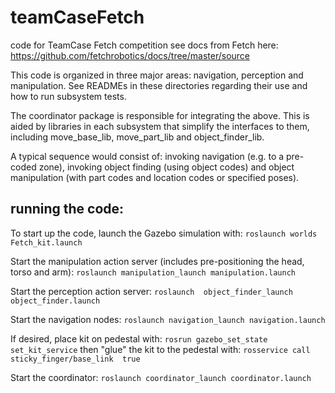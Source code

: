 # teamCaseFetch
code for TeamCase Fetch competition
see docs from Fetch here:
https://github.com/fetchrobotics/docs/tree/master/source

This code is organized in three major areas: navigation, perception and manipulation.
See READMEs in these directories regarding their use and how to run subsystem tests.

The coordinator package is responsible for integrating the above.  This is aided by libraries in
each subsystem that simplify the interfaces to them, including move_base_lib, move_part_lib and object_finder_lib.

A typical sequence would consist of: invoking navigation (e.g. to a pre-coded zone), invoking object finding 
(using object codes) and object manipulation (with part codes and location  codes or specified poses).

## running the code:
To start up the code, launch the Gazebo simulation with:
`roslaunch worlds Fetch_kit.launch`

Start the manipulation action server (includes pre-positioning the head, torso and arm):
`roslaunch manipulation_launch manipulation.launch`

Start the perception action server:
`roslaunch  object_finder_launch object_finder.launch`

Start the navigation nodes: 
`roslaunch navigation_launch navigation.launch`

If desired, place kit on pedestal with:
`rosrun gazebo_set_state set_kit_service`
then "glue" the kit to the pedestal with:
`rosservice call sticky_finger/base_link  true`

Start the coordinator:
`roslaunch coordinator_launch coordinator.launch`
